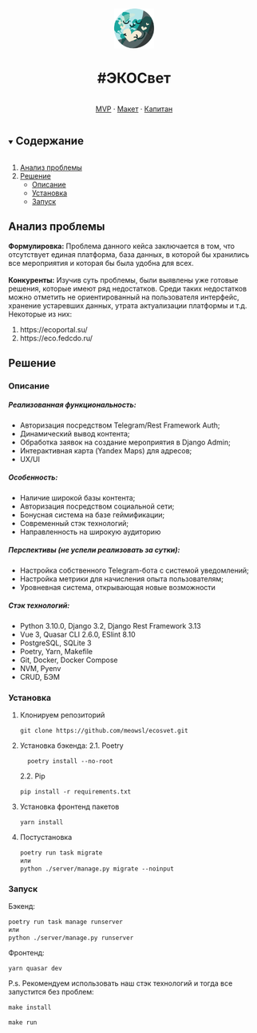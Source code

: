 <br />
<p align="center">
  <a href="https://github.com/meowsl/ecosvet.git">
    <img src="/public/static/favicon.svg" alt="Logo" width="80" height="80">
  </a>

  <h1 align="center">#ЭКОСвет</h1>

  <p align="center">
    <br />
    <a href="https://ecology-svet.ru">MVP</a>
    ·
    <a href="https://www.figma.com/design/wiotFXVsLsShy6vIbojjG3/ЭКОСвет?node-id=0-1&t=N4YP2C0YOVa1EdyN-1">Макет</a>
    ·
    <a href="https://t.me/slay_meow">Капитан</a>
  </p>
</p>

<details open="open">
  <summary><h2 style="display: inline-block">Содержание</h2></summary>
  <ol>
    <li>
      <a href="">Анализ проблемы</a>
    </li>
    <li>
      <a href="">Решение</a>
      <ul>
        <li><a href="">Описание</a></li>
        <li><a href="">Установка</a></li>
        <li><a href="">Запуск</a></li>
      </ul>
    </li>
  </ol>
</details>

## Анализ проблемы

**Формулировка:** Проблема данного кейса заключается в том, что отсутствует единая платформа, база данных, в которой бы хранились все мероприятия и которая бы была удобна для всех. <br><br>
**Конкуренты:** Изучив суть проблемы, были выявлены уже готовые решения, которые имеют ряд недостатков. Среди таких недостатков можно отметить не ориентированный на пользователя интерфейс, хранение устаревших данных, утрата актуализации платформы и т.д. Некоторые из них:
<ol> 
  <li>https://ecoportal.su/</li>
  <li>https://eco.fedcdo.ru/</li>
</ol>


## Решение

### Описание

<h5>Реализованная функциональность:</h5>
<ul>
  <li>Авторизация посредством Telegram/Rest Framework Auth;</li>
  <li>Динамический вывод контента;</li>
  <li>Обработка заявок на создание мероприятия в Django Admin;</li>
  <li>Интерактивная карта (Yandex Maps) для адресов;</li>
  <li>UX/UI</li>
</ul>

<h5>Особенность:</h5>
<ul>
  <li>Наличие широкой базы контента;</li>
  <li>Авторизация посредством социальной сети;</li>
  <li>Бонусная система на базе геймификации;</li>
  <li>Современный стэк технологий;</li>
  <li>Направленность на широкую аудиторию</li>
</ul>

<h5>Перспективы (не успели реализовать за сутки):</h5>
<ul>
  <li>Настройка собственного Telegram-бота с системой уведомлений;</li>
  <li>Настройка метрики для начисления опыта пользователям;</li>
  <li>Уровневная система, открывающая новые возможности</li>
</ul>

<h5>Стэк технологий:</h5>
<ul>
  <li>Python 3.10.0, Django 3.2, Django Rest Framework 3.13</li>
  <li>Vue 3, Quasar CLI 2.6.0, ESlint 8.10</li>
  <li>PostgreSQL, SQLite 3</li>
  <li>Poetry, Yarn, Makefile</li>
  <li>Git, Docker, Docker Compose</li>
  <li>NVM, Pyenv</li>
  <li>CRUD, БЭМ</li>
</ul>

### Установка

1. Клонируем репозиторий
   ```
   git clone https://github.com/meowsl/ecosvet.git
   ```
2. Установка бэкенда:
   2.1. Poetry
     ```
       poetry install --no-root
     ```
   2.2. Pip
     ```
     pip install -r requirements.txt
     ```
3. Установка фронтенд пакетов
   ```
   yarn install
   ```
4. Постустановка
   ```
   poetry run task migrate
   или
   python ./server/manage.py migrate --noinput 
   ```


### Запуск
Бэкенд:
```
poetry run task manage runserver
или
python ./server/manage.py runserver
```
Фронтенд:
```
yarn quasar dev
```

P.s. Рекомендуем использовать наш стэк технологий и тогда все запустится без проблем:
```
make install
```
```
make run
```

